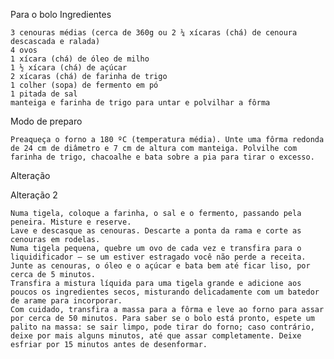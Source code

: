 Para o bolo
Ingredientes

    3 cenouras médias (cerca de 360g ou 2 ¼ xícaras (chá) de cenoura descascada e ralada)
    4 ovos
    1 xícara (chá) de óleo de milho
    1 ½ xícara (chá) de açúcar
    2 xícaras (chá) de farinha de trigo
    1 colher (sopa) de fermento em pó
    1 pitada de sal
    manteiga e farinha de trigo para untar e polvilhar a fôrma

Modo de preparo

    Preaqueça o forno a 180 ºC (temperatura média). Unte uma fôrma redonda de 24 cm de diâmetro e 7 cm de altura com manteiga. Polvilhe com farinha de trigo, chacoalhe e bata sobre a pia para tirar o excesso.

Alteração

Alteração 2

    Numa tigela, coloque a farinha, o sal e o fermento, passando pela peneira. Misture e reserve. 
    Lave e descasque as cenouras. Descarte a ponta da rama e corte as cenouras em rodelas. 
    Numa tigela pequena, quebre um ovo de cada vez e transfira para o liquidificador – se um estiver estragado você não perde a receita. Junte as cenouras, o óleo e o açúcar e bata bem até ficar liso, por cerca de 5 minutos. 
    Transfira a mistura líquida para uma tigela grande e adicione aos poucos os ingredientes secos, misturando delicadamente com um batedor de arame para incorporar.
    Com cuidado, transfira a massa para a fôrma e leve ao forno para assar por cerca de 50 minutos. Para saber se o bolo está pronto, espete um palito na massa: se sair limpo, pode tirar do forno; caso contrário, deixe por mais alguns minutos, até que assar completamente. Deixe esfriar por 15 minutos antes de desenformar.


